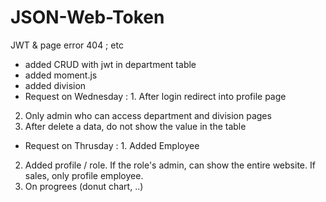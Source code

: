 # JSON-Web-Token
JWT &amp; page error 404 ; etc
- added CRUD with jwt in department table
- added moment.js
- added division
- Request on Wednesday : 1. After login redirect into profile page
2. Only admin who can access department and division pages
3. After delete a data, do not show the value in the table
- Request on Thrusday : 1. Added Employee
2. Added profile / role. If the role's admin, can show the entire website.
If sales, only profile employee.
3. On progrees (donut chart, ..)
